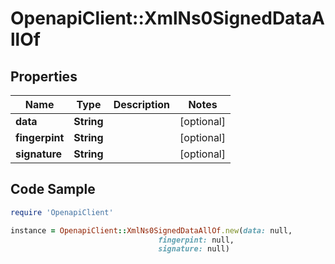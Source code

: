 # OpenapiClient::XmlNs0SignedDataAllOf

## Properties

Name | Type | Description | Notes
------------ | ------------- | ------------- | -------------
**data** | **String** |  | [optional] 
**fingerpint** | **String** |  | [optional] 
**signature** | **String** |  | [optional] 

## Code Sample

```ruby
require 'OpenapiClient'

instance = OpenapiClient::XmlNs0SignedDataAllOf.new(data: null,
                                 fingerpint: null,
                                 signature: null)
```


